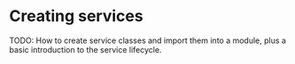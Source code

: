 # Creating services

TODO: How to create service classes and import them into a module, plus a basic introduction to the service lifecycle.
